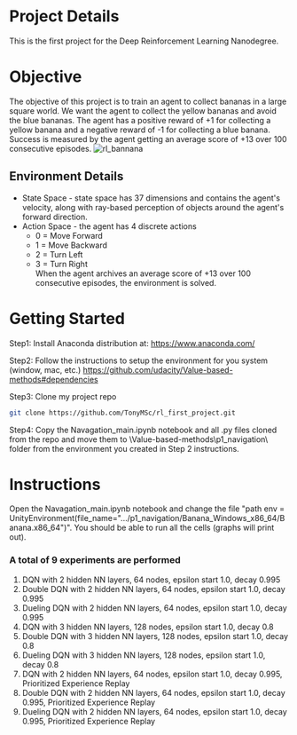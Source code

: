 # Project Details
This is the first project for the Deep Reinforcement Learning Nanodegree.  

# Objective
The objective of this project is to train an agent to collect bananas in a large square world.  We want the agent to collect the yellow bananas and avoid the blue bananas.  The agent has a positive reward of +1 for collecting a yellow banana and a negative reward of -1 for collecting a blue banana.  Success is measured by the agent getting an average score of +13 over 100 consecutive episodes.
![rl_bannana](https://user-images.githubusercontent.com/54339413/177430670-8de2f98f-4ca6-4a8e-9aaa-00027fdfaf82.gif)

## Environment Details
* State Space - state space has 37 dimensions and contains the agent's velocity, along with ray-based perception of objects around the agent's forward direction.
* Action Space - the agent has 4 discrete actions 
  * 0 = Move Forward
  * 1 = Move Backward
  * 2 = Turn Left
  * 3 = Turn Right
<br> When the agent archives an average score of +13 over 100 consecutive episodes, the environment is solved.

# Getting Started
Step1:
Install Anaconda distribution at:
https://www.anaconda.com/

Step2:
Follow the instructions to setup the environment for you system (window, mac, etc.)
https://github.com/udacity/Value-based-methods#dependencies

Step3:
Clone my project repo

```bash
git clone https://github.com/TonyMSc/rl_first_project.git
```

Step4:
Copy the Navagation_main.ipynb notebook and all .py files cloned from the repo and move them to \Value-based-methods\p1_navigation\ folder from the environment you created in Step 2 instructions.


# Instructions
Open the Navagation_main.ipynb notebook and change the file "path env = UnityEnvironment(file_name=".../p1_navigation/Banana_Windows_x86_64/Banana.x86_64")". You should be able to run all the cells (graphs will print out).

### A total of 9 experiments are performed
1. DQN with 2 hidden NN layers, 64 nodes, epsilon start 1.0, decay 0.995
2. Double DQN with 2 hidden NN layers, 64 nodes, epsilon start 1.0, decay 0.995
3. Dueling DQN with 2 hidden NN layers, 64 nodes, epsilon start 1.0, decay 0.995
4. DQN with 3 hidden NN layers, 128 nodes, epsilon start 1.0, decay 0.8
5. Double DQN with 3 hidden NN layers, 128 nodes, epsilon start 1.0, decay 0.8
6. Dueling DQN with 3 hidden NN layers, 128 nodes, epsilon start 1.0, decay 0.8
7. DQN with 2 hidden NN layers, 64 nodes, epsilon start 1.0, decay 0.995, Prioritized Experience Replay
8. Double DQN with 2 hidden NN layers, 64 nodes, epsilon start 1.0, decay 0.995, Prioritized Experience Replay
9. Dueling DQN with 2 hidden NN layers, 64 nodes, epsilon start 1.0, decay 0.995, Prioritized Experience Replay
